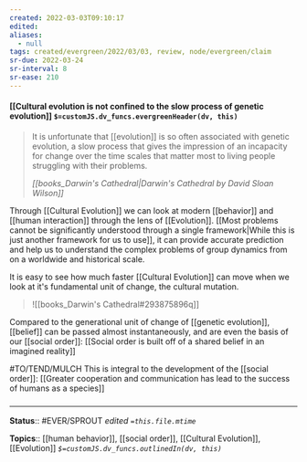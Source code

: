 ```yaml
---
created: 2022-03-03T09:10:17 
edited: 
aliases:
  - null
tags: created/evergreen/2022/03/03, review, node/evergreen/claim
sr-due: 2022-03-24
sr-interval: 8
sr-ease: 210
---
```


#### [[Cultural evolution is not confined to the slow process of genetic evolution]] `$=customJS.dv_funcs.evergreenHeader(dv, this)`

> It is unfortunate that [[evolution]] is so often associated with genetic evolution, a slow process that gives the impression of an incapacity for change over the time scales that matter most to living people struggling with their problems. 
> 
> <cite>[[books_Darwin's Cathedral|Darwin's Cathedral by David Sloan Wilson]] </cite>

Through [[Cultural Evolution]] we can look at modern [[behavior]] and [[human interaction]] through the lens of [[Evolution]]. 
[[Most problems cannot be significantly understood through a single framework|While this is just another framework for us to use]], 
it can provide accurate prediction and help us to understand the complex problems of group dynamics from on a worldwide and historical scale.

It is easy to see how much faster [[Cultural Evolution]] can move when we look at it's fundamental unit of change, the cultural mutation.
> ![[books_Darwin's Cathedral#293875896q]]

Compared to the generational unit of change of [[genetic evolution]], [[belief]] can be passed almost instantaneously, and are even the basis of our [[social order]]:
[[Social order is built off of a shared belief in an imagined reality]]

#TO/TEND/MULCH 
This is integral to the development of the [[social order]]:
[[Greater cooperation and communication has lead to the success of humans as a species]]

### <hr class="footnote"/>

**Status**:: #EVER/SPROUT
*edited `=this.file.mtime`*

**Topics**:: [[human behavior]], [[social order]], [[Cultural Evolution]], [[Evolution]]
*`$=customJS.dv_funcs.outlinedIn(dv, this)`*
